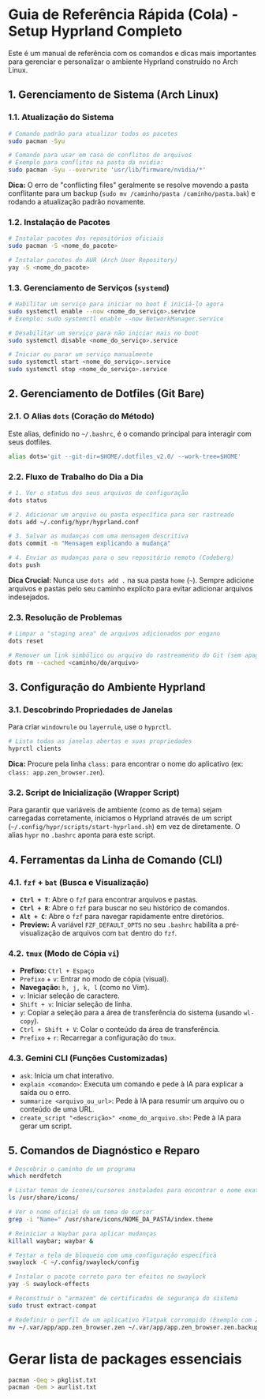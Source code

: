 # Guia de Referência Rápida (Cola) - Setup Hyprland Completo

Este é um manual de referência com os comandos e dicas mais importantes para gerenciar e personalizar o ambiente Hyprland construído no Arch Linux.

## 1\. Gerenciamento de Sistema (Arch Linux)

### 1.1. Atualização do Sistema

```bash
# Comando padrão para atualizar todos os pacotes
sudo pacman -Syu

# Comando para usar em caso de conflitos de arquivos
# Exemplo para conflitos na pasta da nvidia:
sudo pacman -Syu --overwrite 'usr/lib/firmware/nvidia/*'
```

**Dica:** O erro de "conflicting files" geralmente se resolve movendo a pasta conflitante para um backup (`sudo mv /caminho/pasta /caminho/pasta.bak`) e rodando a atualização padrão novamente.

### 1.2. Instalação de Pacotes

```bash
# Instalar pacotes dos repositórios oficiais
sudo pacman -S <nome_do_pacote>

# Instalar pacotes do AUR (Arch User Repository)
yay -S <nome_do_pacote>
```

### 1.3. Gerenciamento de Serviços (`systemd`)

```bash
# Habilitar um serviço para iniciar no boot E iniciá-lo agora
sudo systemctl enable --now <nome_do_serviço>.service
# Exemplo: sudo systemctl enable --now NetworkManager.service

# Desabilitar um serviço para não iniciar mais no boot
sudo systemctl disable <nome_do_serviço>.service

# Iniciar ou parar um serviço manualmente
sudo systemctl start <nome_do_serviço>.service
sudo systemctl stop <nome_do_serviço>.service
```

## 2\. Gerenciamento de Dotfiles (Git Bare)

### 2.1. O Alias `dots` (Coração do Método)

Este alias, definido no `~/.bashrc`, é o comando principal para interagir com seus dotfiles.

```bash
alias dots='git --git-dir=$HOME/.dotfiles_v2.0/ --work-tree=$HOME'
```

### 2.2. Fluxo de Trabalho do Dia a Dia

```bash
# 1. Ver o status dos seus arquivos de configuração
dots status

# 2. Adicionar um arquivo ou pasta específica para ser rastreado
dots add ~/.config/hypr/hyprland.conf

# 3. Salvar as mudanças com uma mensagem descritiva
dots commit -m "Mensagem explicando a mudança"

# 4. Enviar as mudanças para o seu repositório remoto (Codeberg)
dots push
```

**Dica Crucial:** Nunca use `dots add .` na sua pasta `home` (`~`). Sempre adicione arquivos e pastas pelo seu caminho explícito para evitar adicionar arquivos indesejados.

### 2.3. Resolução de Problemas

```bash
# Limpar a "staging area" de arquivos adicionados por engano
dots reset

# Remover um link simbólico ou arquivo do rastreamento do Git (sem apagar o arquivo local)
dots rm --cached <caminho/do/arquivo>
```

## 3\. Configuração do Ambiente Hyprland

### 3.1. Descobrindo Propriedades de Janelas

Para criar `windowrule` ou `layerrule`, use o `hyprctl`.

```bash
# Lista todas as janelas abertas e suas propriedades
hyprctl clients
```

**Dica:** Procure pela linha `class:` para encontrar o nome do aplicativo (ex: `class: app.zen_browser.zen`).

### 3.2. Script de Inicialização (Wrapper Script)

Para garantir que variáveis de ambiente (como as de tema) sejam carregadas corretamente, iniciamos o Hyprland através de um script (`~/.config/hypr/scripts/start-hyprland.sh`) em vez de diretamente. O alias `hypr` no `.bashrc` aponta para este script.

## 4\. Ferramentas da Linha de Comando (CLI)

### 4.1. `fzf` + `bat` (Busca e Visualização)

  * **`Ctrl + T`**: Abre o `fzf` para encontrar arquivos e pastas.
  * **`Ctrl + R`**: Abre o `fzf` para buscar no seu histórico de comandos.
  * **`Alt + C`**: Abre o `fzf` para navegar rapidamente entre diretórios.
  * **Preview:** A variável `FZF_DEFAULT_OPTS` no seu `.bashrc` habilita a pré-visualização de arquivos com `bat` dentro do `fzf`.

### 4.2. `tmux` (Modo de Cópia `vi`)

  * **Prefixo:** `Ctrl + Espaço`
  * `Prefixo` + `v`: Entrar no modo de cópia (visual).
  * **Navegação:** `h, j, k, l` (como no Vim).
  * `v`: Iniciar seleção de caractere.
  * `Shift + v`: Iniciar seleção de linha.
  * `y`: Copiar a seleção para a área de transferência do sistema (usando `wl-copy`).
  * `Ctrl + Shift + V`: Colar o conteúdo da área de transferência.
  * `Prefixo` + `r`: Recarregar a configuração do `tmux`.

### 4.3. Gemini CLI (Funções Customizadas)

  * `ask`: Inicia um chat interativo.
  * `explain <comando>`: Executa um comando e pede à IA para explicar a saída ou o erro.
  * `summarize <arquivo_ou_url>`: Pede à IA para resumir um arquivo ou o conteúdo de uma URL.
  * `create_script "<descrição>" <nome_do_arquivo.sh>`: Pede à IA para gerar um script.

## 5\. Comandos de Diagnóstico e Reparo

```bash
# Descobrir o caminho de um programa
which nerdfetch

# Listar temas de ícones/cursores instalados para encontrar o nome exato
ls /usr/share/icons/

# Ver o nome oficial de um tema de cursor
grep -i "Name=" /usr/share/icons/NOME_DA_PASTA/index.theme

# Reiniciar a Waybar para aplicar mudanças
killall waybar; waybar &

# Testar a tela de bloqueio com uma configuração específica
swaylock -C ~/.config/swaylock/config

# Instalar o pacote correto para ter efeitos no swaylock
yay -S swaylock-effects

# Reconstruir o "armazém" de certificados de segurança do sistema
sudo trust extract-compat

# Redefinir o perfil de um aplicativo Flatpak corrompido (Exemplo com Zen)
mv ~/.var/app/app.zen_browser.zen ~/.var/app/app.zen_browser.zen.backup
```

# Gerar lista de packages essenciais

```bash
pacman -Qeq > pkglist.txt
pacman -Qem > aurlist.txt
```
